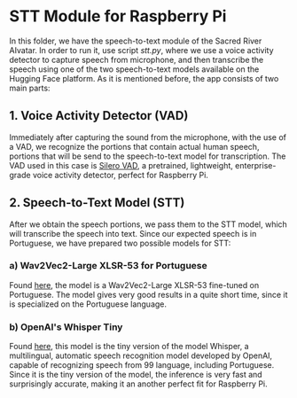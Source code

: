 # STT Module for Raspberry Pi

In this folder, we have the speech-to-text module of the Sacred River AIvatar. In order to run it, use script *stt.py*, where we use a voice activity detector to capture speech from microphone, and then transcribe the speech using one of the two speech-to-text models available on the Hugging Face platform. As it is mentioned before, the app consists of two main parts:

## 1. Voice Activity Detector (VAD)

Immediately after capturing the sound from the microphone, with the use of a VAD, we recognize the portions that contain actual human speech, portions that will be send to the speech-to-text model for transcription. The VAD used in this case is [Silero VAD](https://github.com/snakers4/silero-vad), a pretrained, lightweight, enterprise-grade voice activity detector, perfect for Raspberry Pi.

## 2. Speech-to-Text Model (STT)

After we obtain the speech portions, we pass them to the STT model, which will transcribe the speech into text. Since our expected speech is in Portuguese, we have prepared two possible models for STT:

### a) Wav2Vec2-Large XLSR-53 for Portuguese

Found [here](https://huggingface.co/jonatasgrosman/wav2vec2-large-xlsr-53-portuguese), the model is a Wav2Vec2-Large XLSR-53 fine-tuned on Portuguese. The model gives very good results in a quite short time, since it is specialized on the Portuguese language.

### b) OpenAI's Whisper Tiny

Found [here](https://huggingface.co/openai/whisper-tiny), this model is the tiny version of the model Whisper, a multilingual, automatic speech recognition model developed by OpenAI, capable of recognizing speech from 99 language, including Portuguese. Since it is the tiny version of the model, the inference is very fast and surprisingly accurate, making it an another perfect fit for Raspberry Pi.
